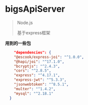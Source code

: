 # bigsApiServer

> Node.js
>
> 基于express框架

**用到的一些包**

```json
	"dependencies": {
    "@escook/express-joi": "^1.0.0",
    "@hapi/joi": "^17.1.0",
    "bcryptjs": "^2.4.3",
    "cors": "^2.8.5",
    "express": "^4.17.1",
    "express-jwt": "^5.3.3",
    "jsonwebtoken": "^8.5.1",
    "multer": "^1.4.2",
    "mysql": "^2.18.1"
  }
```

